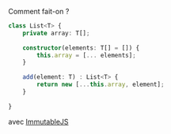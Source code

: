 

Comment fait-on ?

```typescript
class List<T> {
    private array: T[];
    
    constructor(elements: T[] = []) {
        this.array = [... elements]; 
    }
    
    add(element: T) : List<T> {
        return new [...this.array, element];
    }
    
}
```

avec [ImmutableJS](https://facebook.github.io/immutable-js/)
